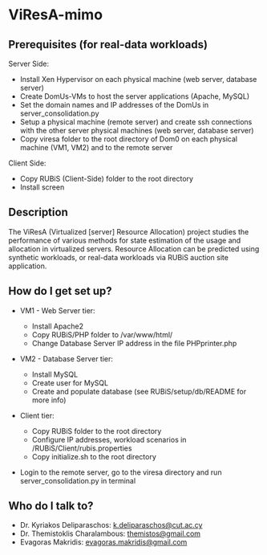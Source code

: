 # ViResA-mimo #

## Prerequisites (for real-data workloads) ##
Server Side:
- Install Xen Hypervisor on each physical machine (web server, database server)
- Create DomUs-VMs to host the server applications (Apache, MySQL)
- Set the domain names and IP addresses of the DomUs in server_consolidation.py
- Setup a physical machine (remote server) and create ssh connections with the other server physical machines (web server, database server)
- Copy viresa folder to the root directory of Dom0 on each physical machine (VM1, VM2) and to the remote server

Client Side:
- Copy  RUBiS (Client-Side) folder to the root directory
- Install screen

## Description ##
The ViResA (Virtualized [server] Resource Allocation) project studies the performance of various methods for state estimation of the usage and allocation in virtualized servers. Resource Allocation can be predicted using synthetic workloads, or real-data workloads via RUBiS auction site application.

## How do I get set up? ##
- VM1 - Web Server tier:
  - Install Apache2
  - Copy RUBiS/PHP folder to /var/www/html/
  - Change Database Server IP address in the file PHPprinter.php

- VM2 - Database Server tier:
  - Install MySQL
  - Create user for MySQL
  - Create and populate database (see RUBiS/setup/db/README for more info)

- Client tier:
  - Copy RUBiS folder to the root directory
  - Configure IP addresses, workload scenarios in /RUBiS/Client/rubis.properties
  - Copy initialize.sh to the root directory

- Login to the remote server, go to the viresa directory and run server_consolidation.py in terminal

## Who do I talk to? ##
* Dr. Kyriakos Deliparaschos: k.deliparaschos@cut.ac.cy
* Dr. Themistoklis Charalambous: themistos@gmail.com
* Evagoras Makridis: evagoras.makridis@gmail.com
